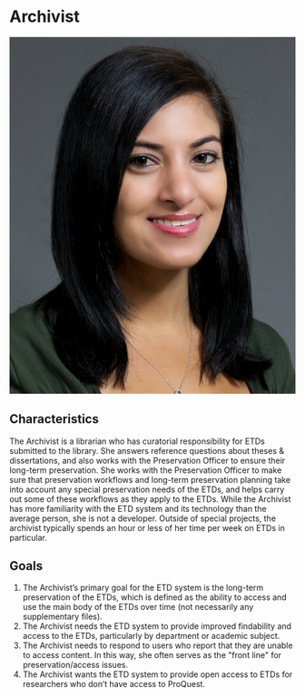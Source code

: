 # Archivist

![headshot](images/archivist.jpg)

## Characteristics
The Archivist is a librarian who has curatorial responsibility for ETDs submitted to the library. She answers reference questions about theses & dissertations, and also works with the Preservation Officer to ensure their long-term preservation. She works with the Preservation Officer to make sure that preservation workflows and long-term preservation planning take into account any special preservation needs of the ETDs, and helps carry out some of these workflows as they apply to the ETDs. While the Archivist has more familiarity with the ETD system and its technology than the average person, she is not a developer. Outside of special projects, the archivist typically spends an hour or less of her time per week on ETDs in particular.

## Goals
1. The Archivist’s primary goal for the ETD system is the long-term preservation of the ETDs, which is defined as the ability to access and use the main body of the ETDs over time (not necessarily any supplementary files).
2. The Archivist needs the ETD system to provide improved findability and access to the ETDs, particularly by department or academic subject.
3. The Archivist needs to respond to users who report that they are unable to access content. In this way, she often serves as the "front line" for preservation/access issues.
4. The Archivist wants the ETD system to provide open access to ETDs for researchers who don’t have access to ProQuest.
